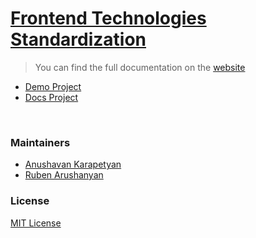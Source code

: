 # [Frontend Technologies Standardization](https://fluxtech-me.github.io/fts/)

> You can find the full documentation on the [website](https://fluxtech-me.github.io/fts/)

- [Demo Project](/demo)
- [Docs Project](/website)

<br/>

### Maintainers

- [Anushavan Karapetyan](https://github.com/anushavan-karapetyan)
- [Ruben Arushanyan](https://github.com/ruben-arushanyan)



### License

[MIT License](https://github.com/fluxtech-me/fts/blob/master/LICENSE)

